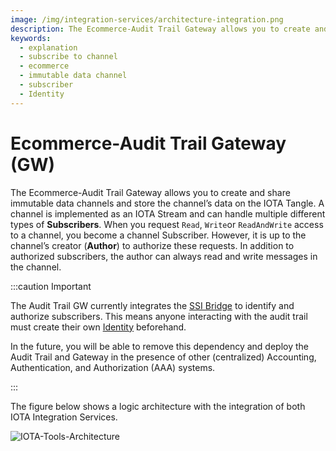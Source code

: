 ```yaml
---
image: /img/integration-services/architecture-integration.png
description: The Ecommerce-Audit Trail Gateway allows you to create and share immutable data channels and store the channel’s data on the IOTA Tangle.
keywords:
  - explanation
  - subscribe to channel
  - ecommerce
  - immutable data channel
  - subscriber
  - Identity
---
```


# Ecommerce-Audit Trail Gateway (GW)

The Ecommerce-Audit Trail Gateway allows you to create and share immutable data channels and store the channel’s data on
the IOTA Tangle. A channel is implemented as an IOTA Stream and can handle multiple different types of **Subscribers**.
When you request `Read`, `Write`or `ReadAndWrite` access to a channel, you become a channel Subscriber. However, it is
up to the channel’s creator (**Author**) to authorize these requests. In addition to authorized subscribers, the author
can always read and write messages in the channel.

:::caution Important

The Audit Trail GW currently integrates the [SSI Bridge](../SSI-bridge/introduction.md)
to identify and authorize subscribers. This means anyone interacting with the audit trail must create their
own [Identity](../../identity.md) beforehand.

In the future, you will be able to remove this dependency and deploy the Audit Trail and Gateway in the presence of
other (centralized) Accounting, Authentication, and Authorization (AAA) systems.

:::

The figure below shows a logic architecture with the integration of both IOTA Integration Services.

![IOTA-Tools-Architecture](/img/integration-services/architecture-integration.png)
